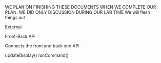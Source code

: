WE PLAN ON FINISHING THESE DOCUMENTS
WHEN WE COMPLETE OUR PLAN. WE DID ONLY
DISCUSSION DURING OUR LAB TIME
We will flesh things out

External

Front-Back API

Connects the front and back end API

updateDisplay()
runCommand()
